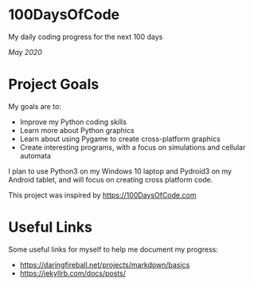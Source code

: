 # 100DaysOfCode
My daily coding progress for the next 100 days

*May 2020*

Project Goals
=============

My goals are to:

- Improve my Python coding skills
- Learn more about Python graphics
- Learn about using Pygame to create cross-platform graphics
- Create interesting programs, with a focus on simulations and cellular automata

I plan to use Python3 on my Windows 10 laptop and Pydroid3 on my Android tablet, and will focus
on creating cross platform code.

This project was inspired by https://100DaysOfCode.com

Useful Links
============

Some useful links for myself to help me document my progress:

- https://daringfireball.net/projects/markdown/basics
- https://jekyllrb.com/docs/posts/

